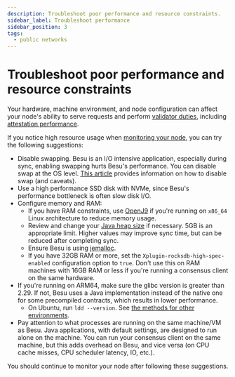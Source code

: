```yaml
---
description: Troubleshoot poor performance and resource constraints.
sidebar_label: Troubleshoot performance
sidebar_position: 3
tags:
  - public networks
---
```


# Troubleshoot poor performance and resource constraints

Your hardware, machine environment, and node configuration can affect your node's ability to serve
requests and perform [validator duties](../../concepts/proof-of-stake/index.md), including
[attestation performance](../../concepts/proof-of-stake/attestations.md).

If you notice high resource usage when [monitoring your node](../monitor/index.md), you can
try the following suggestions:

* Disable swapping.
  Besu is an I/O intensive application, especially during sync, enabling swapping hurts Besu's performance.
  You can disable swap at the OS level.
  [This article](https://www.tecmint.com/disable-swap-partition/) provides information on how to
  disable swap (and caveats).
* Use a high performance SSD disk with NVMe, since Besu's performance bottleneck is often slow disk I/O.
* Configure memory and RAM:
  * If you have RAM constraints, use [OpenJ9](../../get-started/system-requirements.md) if you're
    running on `x86_64` Linux architecture to reduce memory usage.
  * Review and change your [Java heap size](../configure-jvm/manage-memory.md) if necessary.
    5GB is an appropriate limit.
    Higher values may improve sync time, but can be reduced after completing sync.
  * Ensure Besu is using [jemalloc](../../get-started/install/binary-distribution.md).
  * If you have 32GB RAM or more, set the `Xplugin-rocksdb-high-spec-enabled` configuration option
    to `true`.
    Don't use this on RAM machines with 16GB RAM or less if you're running a consensus client on the
    same hardware.
* If you're running on ARM64, make sure the glibc version is greater than 2.29.
  If not, Besu uses a Java implementation instead of the native one for some precompiled contracts,
  which results in lower performance.
  * On Ubuntu, run `ldd --version`.
    See [the methods for other environments](https://dev.to/0xbf/how-to-get-glibc-version-c-lang-26he).
* Pay attention to what processes are running on the same machine/VM as Besu.
  Java applications, with default settings, are designed to run alone on the machine.
  You can run your consensus client on the same machine, but this adds overhead on Besu, and vice
  versa (on CPU cache misses, CPU scheduler latency, IO, etc.).

You should continue to monitor your node after following these suggestions.
